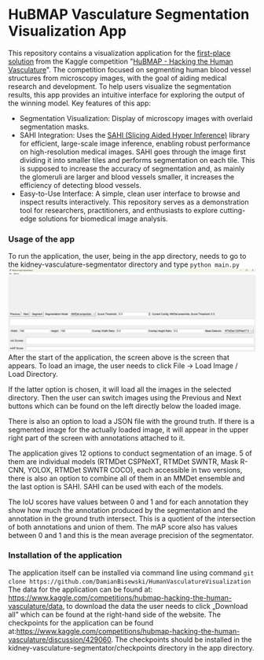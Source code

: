 # HuBMAP Vasculature Segmentation Visualization App

This repository contains a visualization application for the [first-place solution](https://www.kaggle.com/competitions/hubmap-hacking-the-human-vasculature/discussion/429060) from the Kaggle competition "[HuBMAP - Hacking the Human Vasculature](https://www.kaggle.com/competitions/hubmap-hacking-the-human-vasculature/overview)". The competition focused on segmenting human blood vessel structures from microscopy images, with the goal of aiding medical research and development.
To help users visualize the segmentation results, this app provides an intuitive interface for exploring the output of the winning model.
Key features of this app:
- Segmentation Visualization: Display of microscopy images with overlaid segmentation masks.
- SAHI Integration: Uses the [SAHI (Slicing Aided Hyper Inference)](https://github.com/obss/sahi) library for efficient, large-scale image inference, enabling robust performance on high-resolution medical images. SAHI goes through the image first dividing it into smaller tiles and performs segmentation on each tile. This is supposed to increase the accuracy of segmentation and, as mainly the glomeruli are larger and blood vessels smaller, it increases the efficiency of detecting blood vessels.
- Easy-to-Use Interface: A simple, clean user interface to browse and inspect results interactively.
This repository serves as a demonstration tool for researchers, practitioners, and enthusiasts to explore cutting-edge solutions for biomedical image analysis. 
### Usage of the app
To run the application, the user, being in the app directory, needs to go to the kidney-vasculature-segmentator directory and type `python main.py`
![Starting screen](/images/Zrzut%20ekranu%202024-10-05%20202202.png)
After the start of the application, the screen above is the screen that appears. To load an image, the user needs to click File → Load Image / Load Directory.










If the latter option is chosen, it will load all the images in the selected directory. Then the user can switch images using the Previous and Next buttons which can be found on the left directly below the loaded image. 

There is also an option to load a JSON file with the ground truth. If there is a segmented image for the actually loaded image, it will appear in the upper right part of the screen with annotations attached to it. 

The application gives 12 options to conduct segmentation of an image. 5 of them are individual models (RTMDet CSPNeXT, RTMDet SWNTR, Mask R-CNN, YOLOX, RTMDet SWNTR COCO), each accessible in two versions, there is also an option to combine all of them in an MMDet ensemble and the last option is SAHI. SAHI can be used with each of the models. 



The IoU scores have values between 0 and 1 and for each annotation they show how much the annotation produced by the segmentation and the annotation in the ground truth intersect. This is a quotient of the intersection of both annotations and union of them.
The mAP score also has values between 0 and 1 and this is the mean average precision of the segmentator.

### Installation of the application

The application itself can be installed via command line using command `git clone https://github.com/DamianBisewski/HumanVasculatureVisualization`
The data for the application can be found at:
https://www.kaggle.com/competitions/hubmap-hacking-the-human-vasculature/data, to download the data the user needs to click „Download all” which can be found at the right-hand side of the website.
The checkpoints for the application can be found at:https://www.kaggle.com/competitions/hubmap-hacking-the-human-vasculature/discussion/429060.
The checkpoints should be installed in the kidney-vasculature-segmentator/checkpoints directory in the app directory.





